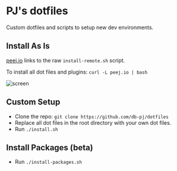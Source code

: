 # PJ's dotfiles
Custom dotfiles and scripts to setup new dev environments.

## Install As Is
[peej.io](http://peej.io) links to the raw `install-remote.sh` script.

To install all dot files and plugins: `curl -L peej.io | bash`

![screen](http://i.imgur.com/RRC54fI.png)

## Custom Setup
* Clone the repo: `git clone https://github.com/db-pj/dotfiles` 
* Replace all dot files in the root directory with your own dot files.
* Run `./install.sh`

## Install Packages (beta)
* Run `./install-packages.sh`
